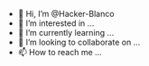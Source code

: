 - 👋 Hi, I’m @Hacker-Blanco
- 👀 I’m interested in ...
- 🌱 I’m currently learning ...
- 💞️ I’m looking to collaborate on ...
- 📫 How to reach me ...

<!---
Hacker-Blanco/Hacker-Blanco is a ✨ special ✨ repository because its `README.md` (this file) appears on your GitHub profile.
You can click the Preview link to take a look at your changes.
--->
